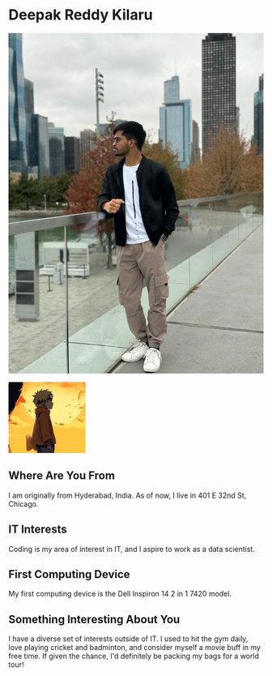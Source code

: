 # Deepak Reddy Kilaru

![Deepak Reddy Kilaru](https://github.com/deepakreddy22/illinoistech-itm/blob/main/itmd-521/tooling-assignment/images/dp.jpg)

![Deepak Reddy Kilaru](https://github.com/deepakreddy22/illinoistech-itm/blob/main/itmd-521/tooling-assignment/images/about.jpg)



## Where Are You From

I am originally from Hyderabad, India. As of now, I live in 401 E 32nd St, Chicago.

## IT Interests

Coding is my area of interest in IT, and I aspire to work as a data scientist.

## First Computing Device

My first computing device is the Dell Inspiron 14 2 in 1 7420 model.

## Something Interesting About You

I have a diverse set of interests outside of IT. I used to hit the gym daily, love playing cricket and badminton, and consider myself a movie buff in my free time. If given the chance, I'd definitely be packing my bags for a world tour!
